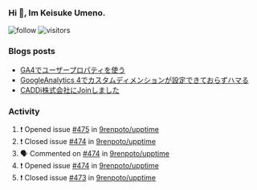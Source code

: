 ### Hi 👋, Im Keisuke Umeno.

<!--
**9renpoto/9renpoto** is a ✨ _special_ ✨ repository because its `README.md` (this file) appears on your GitHub profile.

Here are some ideas to get you started:

- 🔭 I’m currently working on ...
- 🌱 I’m currently learning ...
- 👯 I’m looking to collaborate on ...
- 🤔 I’m looking for help with ...
- 💬 Ask me about ...
- 📫 How to reach me: ...
- 😄 Pronouns: ...
- ⚡ Fun fact: ...
-->

![follow](https://img.shields.io/github/followers/9renpoto?label=Follow&style=social)
![visitors](https://komarev.com/ghpvc/?username=9renpoto&label=Profile%20views&color=0e75b6&style=flat)

### Blogs posts

<!-- BLOG-POST-LIST:START -->
- [GA4でユーザープロパティを使う](https://9renpoto.dev/2021/02/21/google-analytics-4-user-properties/)
- [GoogleAnalytics 4でカスタムディメンションが設定できておらずハマる](https://9renpoto.dev/2021/02/13/google-analytics-4/)
- [CADDi株式会社にJoinしました](https://9renpoto.dev/2020/12/05/join/)
<!-- BLOG-POST-LIST:END -->

### Activity

<!--START_SECTION:activity-->
1. ❗️ Opened issue [#475](https://github.com/9renpoto/upptime/issues/475) in [9renpoto/upptime](https://github.com/9renpoto/upptime)
2. ❗️ Closed issue [#474](https://github.com/9renpoto/upptime/issues/474) in [9renpoto/upptime](https://github.com/9renpoto/upptime)
3. 🗣 Commented on [#474](https://github.com/9renpoto/upptime/issues/474) in [9renpoto/upptime](https://github.com/9renpoto/upptime)
4. ❗️ Opened issue [#474](https://github.com/9renpoto/upptime/issues/474) in [9renpoto/upptime](https://github.com/9renpoto/upptime)
5. ❗️ Closed issue [#473](https://github.com/9renpoto/upptime/issues/473) in [9renpoto/upptime](https://github.com/9renpoto/upptime)
<!--END_SECTION:activity-->

<!--START_SECTION:waka-->
<!--END_SECTION:waka-->
